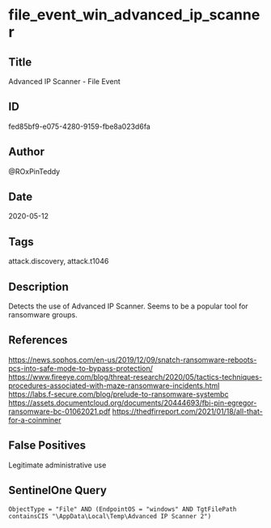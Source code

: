 # file_event_win_advanced_ip_scanner

## Title
Advanced IP Scanner - File Event

## ID
fed85bf9-e075-4280-9159-fbe8a023d6fa

## Author
@ROxPinTeddy

## Date
2020-05-12

## Tags
attack.discovery, attack.t1046

## Description
Detects the use of Advanced IP Scanner. Seems to be a popular tool for ransomware groups.

## References
https://news.sophos.com/en-us/2019/12/09/snatch-ransomware-reboots-pcs-into-safe-mode-to-bypass-protection/
https://www.fireeye.com/blog/threat-research/2020/05/tactics-techniques-procedures-associated-with-maze-ransomware-incidents.html
https://labs.f-secure.com/blog/prelude-to-ransomware-systembc
https://assets.documentcloud.org/documents/20444693/fbi-pin-egregor-ransomware-bc-01062021.pdf
https://thedfirreport.com/2021/01/18/all-that-for-a-coinminer

## False Positives
Legitimate administrative use

## SentinelOne Query
```
ObjectType = "File" AND (EndpointOS = "windows" AND TgtFilePath containsCIS "\AppData\Local\Temp\Advanced IP Scanner 2")

```